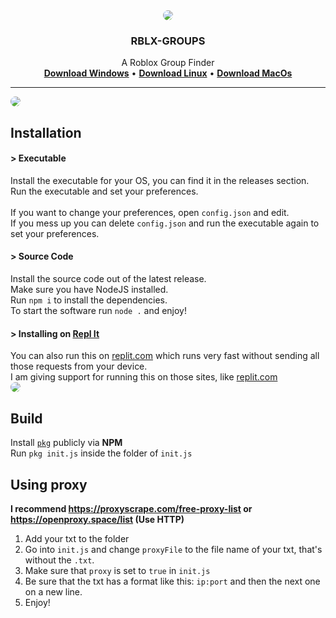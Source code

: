 <div id="top"></div>

<div align="center">
    <a><img align="center" src="https://cdn.discordapp.com/attachments/925709542778617916/925733130009206827/rblx_groups.png" style="border-radius: 50%;" /></a>
    <strong><h3>RBLX-GROUPS</h3></strong>
    <p>A Roblox Group Finder<br /><a href="https://github.com/cloudzonegit/RBLX-GROUPS/releases/latest/download/init-win.exe"><strong>Download Windows</strong></a> • <a href="https://github.com/cloudzonegit/RBLX-GROUPS/releases/latest/download/init-linux"><strong>Download Linux</strong></a> • <a href="https://github.com/cloudzonegit/RBLX-GROUPS/releases/latest/download/init-macos"><strong>Download MacOs</strong></a></p><hr />
</div>

<img src="https://cdn.discordapp.com/attachments/925709542778617916/925720819739541514/unknown.png" style="border-radius: 8px;">
<!--<img src="https://cdn.discordapp.com/attachments/906456481589768192/925496524304187393/unknown.png">-->

## Installation
#### > Executable
Install the executable for your OS, you can find it in the releases section.<br />Run the executable and set your preferences.<br /><br />If you want to change your preferences, open `config.json` and edit.<br />If you mess up you can delete `config.json` and run the executable again to set your preferences.

#### > Source Code
Install the source code out of the latest release.<br />Make sure you have NodeJS installed.<br />Run `npm i` to install the dependencies.<br />To start the software run `node .` and enjoy!

#### > Installing on [Repl It](https://replit.com)
You can also run this on [replit.com](https://replit.com) which runs very fast without sending all those requests from your device.<br />I am giving support for running this on those sites, like [replit.com](https://replit.com)<br />
<img src="https://cdn.discordapp.com/attachments/925754861105061968/925856179962404934/ivJxXC5qkF.gif" style="border-radius: 8px;">

## Build
Install [`pkg`](https://www.npmjs.com/package/pkg) publicly via **NPM**<br />
Run `pkg init.js` inside the folder of `init.js`

## Using proxy
<strong>I recommend https://proxyscrape.com/free-proxy-list or https://openproxy.space/list (Use HTTP)</strong>
1. Add your txt to the folder
2. Go into `init.js` and change `proxyFile` to the file name of your txt, that's without the `.txt`.
3. Make sure that `proxy` is set to `true` in `init.js`
4. Be sure that the txt has a format like this: `ip:port` and then the next one on a new line.
5. Enjoy!
